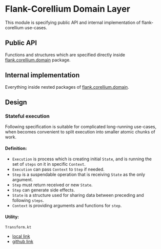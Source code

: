 # Flank-Corellium Domain Layer

This module is specifying public API and internal implementation of flank-corellium use-cases.

## Public API

Functions and structures which are specified directly inside [flank.corellium.domain](./src/main/kotlin/flank/corellium/domain) package.

## Internal implementation

Everything inside nested packages of [flank.corellium.domain](./src/main/kotlin/flank/corellium/domain).

## Design

### Stateful execution

Following specification is suitable for complicated long-running use-cases,
when becomes convenient to split execution into smaller atomic chunks of work.

#### Definition:

* `Execution` is process which is creating initial `State`, and is running the set of `steps` on it in specific `Context`.
* `Execution` can pass `Context` to `Step` if needed.
* `Step` is a suspendable operation that is receiving `State` as the only argument.
* `Step` must return received or new `State`.
* `Step` can generate side effects.
* `State` is a structure used for sharing data between preceding and following `steps`.
* `Context` is providing arguments and functions for `step`.

#### Utility:

`Transform.kt`
* [local link](src/main/kotlin/flank/corellium/domain/util/Transform.kt)
* [github link](https://github.com/Flank/flank/blob/master/corellium/domain/src/main/kotlin/flank/corellium/domain/util/Transform.kt)
